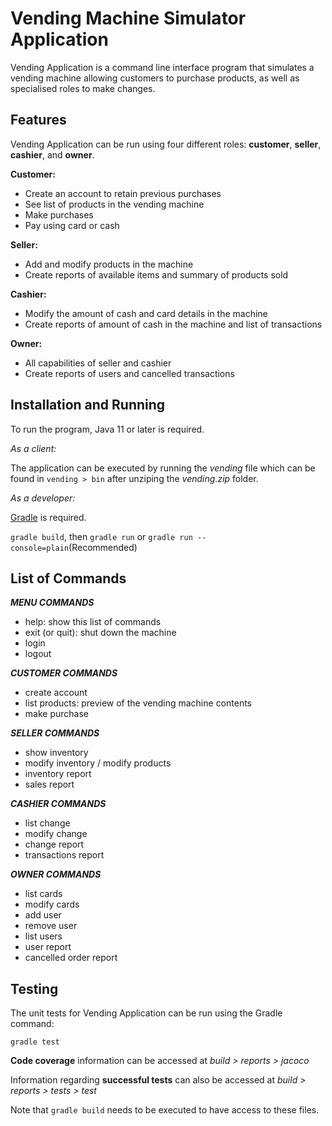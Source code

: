 # Vending Machine Simulator Application

Vending Application is a command line interface program that simulates a vending machine allowing customers to purchase products, as well as specialised roles to make changes. 


## Features

Vending Application can be run using four different roles: **customer**, **seller**, **cashier**, and **owner**.

**Customer:**
- Create an account to retain previous purchases
- See list of products in the vending machine
- Make purchases
- Pay using card or cash

**Seller:**
- Add and modify products in the machine
- Create reports of available items and summary of products sold

**Cashier:**
- Modify the amount of cash and card details in the machine
- Create reports of amount of cash in the machine and list of transactions

**Owner:**
- All capabilities of seller and cashier
- Create reports of users and cancelled transactions


## Installation and Running

To run the program, Java 11 or later is required.

_As a client:_

The application can be executed by running the _vending_ file which can be found in `vending > bin` after unziping the _vending.zip_ folder.

_As a developer:_

[Gradle](https://gradle.org/install/) is required.

```gradle build```, then ```gradle run``` or ```gradle run --console=plain```(Recommended)


## List of Commands

***MENU COMMANDS***
- help: show this list of commands
- exit (or quit): shut down the machine
- login
- logout

***CUSTOMER COMMANDS***
- create account
- list products: preview of the vending machine contents
- make purchase

***SELLER COMMANDS***
- show inventory
- modify inventory / modify products
- inventory report
- sales report

***CASHIER COMMANDS***
- list change
- modify change
- change report
- transactions report

***OWNER COMMANDS***
- list cards
- modify cards
- add user
- remove user
- list users
- user report
- cancelled order report

## Testing

The unit tests for Vending Application can be run using the Gradle command:

```gradle test```

**Code coverage** information can be accessed at _build > reports > jacoco_

Information regarding **successful tests** can also be accessed at _build > reports > tests > test_

Note that ```gradle build``` needs to be executed to have access to these files.
